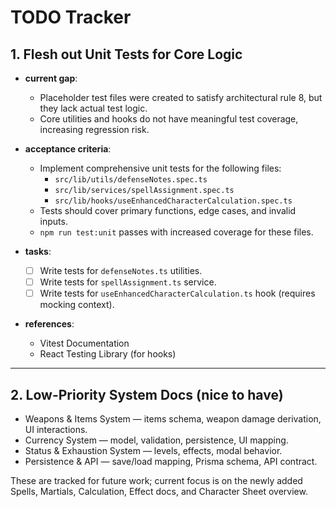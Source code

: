 # TODO Tracker

## 1. Flesh out Unit Tests for Core Logic

- **current gap**:
  - Placeholder test files were created to satisfy architectural rule 8, but they lack actual test logic.
  - Core utilities and hooks do not have meaningful test coverage, increasing regression risk.

- **acceptance criteria**:
  - Implement comprehensive unit tests for the following files:
    - `src/lib/utils/defenseNotes.spec.ts`
    - `src/lib/services/spellAssignment.spec.ts`
    - `src/lib/hooks/useEnhancedCharacterCalculation.spec.ts`
  - Tests should cover primary functions, edge cases, and invalid inputs.
  - `npm run test:unit` passes with increased coverage for these files.

- **tasks**:
  - [ ] Write tests for `defenseNotes.ts` utilities.
  - [ ] Write tests for `spellAssignment.ts` service.
  - [ ] Write tests for `useEnhancedCharacterCalculation.ts` hook (requires mocking context).

- **references**:
  - Vitest Documentation
  - React Testing Library (for hooks)

---

## 2. Low-Priority System Docs (nice to have)

- Weapons & Items System — items schema, weapon damage derivation, UI interactions.
- Currency System — model, validation, persistence, UI mapping.
- Status & Exhaustion System — levels, effects, modal behavior.
- Persistence & API — save/load mapping, Prisma schema, API contract.

These are tracked for future work; current focus is on the newly added Spells, Martials, Calculation, Effect docs, and Character Sheet overview.

